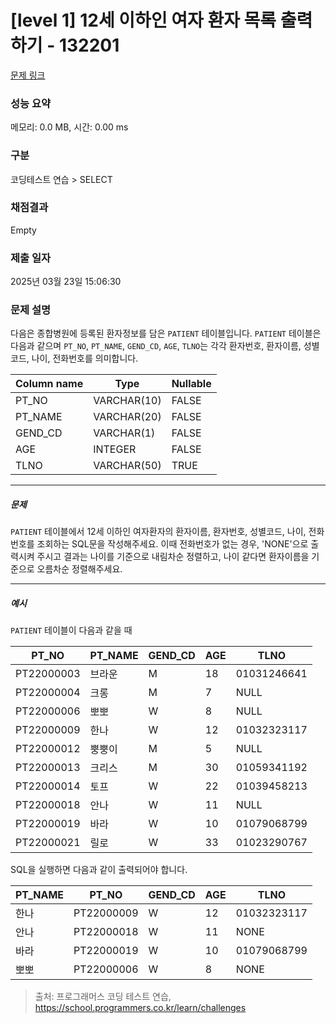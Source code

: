 # [level 1] 12세 이하인 여자 환자 목록 출력하기 - 132201 

[문제 링크](https://school.programmers.co.kr/learn/courses/30/lessons/132201) 

### 성능 요약

메모리: 0.0 MB, 시간: 0.00 ms

### 구분

코딩테스트 연습 > SELECT

### 채점결과

Empty

### 제출 일자

2025년 03월 23일 15:06:30

### 문제 설명

<p style="user-select: auto !important;">다음은 종합병원에 등록된 환자정보를 담은 <code style="user-select: auto !important;">PATIENT</code> 테이블입니다. <code style="user-select: auto !important;">PATIENT</code> 테이블은 다음과 같으며 <code style="user-select: auto !important;">PT_NO</code>, <code style="user-select: auto !important;">PT_NAME</code>, <code style="user-select: auto !important;">GEND_CD</code>, <code style="user-select: auto !important;">AGE</code>, <code style="user-select: auto !important;">TLNO</code>는 각각 환자번호, 환자이름, 성별코드, 나이, 전화번호를 의미합니다.</p>
<table class="table" style="user-select: auto !important;">
        <thead style="user-select: auto !important;"><tr style="user-select: auto !important;">
<th style="user-select: auto !important;">Column name</th>
<th style="user-select: auto !important;">Type</th>
<th style="user-select: auto !important;">Nullable</th>
</tr>
</thead>
        <tbody style="user-select: auto !important;"><tr style="user-select: auto !important;">
<td style="user-select: auto !important;">PT_NO</td>
<td style="user-select: auto !important;">VARCHAR(10)</td>
<td style="user-select: auto !important;">FALSE</td>
</tr>
<tr style="user-select: auto !important;">
<td style="user-select: auto !important;">PT_NAME</td>
<td style="user-select: auto !important;">VARCHAR(20)</td>
<td style="user-select: auto !important;">FALSE</td>
</tr>
<tr style="user-select: auto !important;">
<td style="user-select: auto !important;">GEND_CD</td>
<td style="user-select: auto !important;">VARCHAR(1)</td>
<td style="user-select: auto !important;">FALSE</td>
</tr>
<tr style="user-select: auto !important;">
<td style="user-select: auto !important;">AGE</td>
<td style="user-select: auto !important;">INTEGER</td>
<td style="user-select: auto !important;">FALSE</td>
</tr>
<tr style="user-select: auto !important;">
<td style="user-select: auto !important;">TLNO</td>
<td style="user-select: auto !important;">VARCHAR(50)</td>
<td style="user-select: auto !important;">TRUE</td>
</tr>
</tbody>
      </table>
<hr style="user-select: auto !important;">

<h5 style="user-select: auto !important;">문제</h5>

<p style="user-select: auto !important;"><code style="user-select: auto !important;">PATIENT</code> 테이블에서 12세 이하인 여자환자의 환자이름, 환자번호, 성별코드, 나이, 전화번호를 조회하는 SQL문을 작성해주세요. 이때 전화번호가 없는 경우, 'NONE'으로 출력시켜 주시고 결과는 나이를 기준으로 내림차순 정렬하고, 나이 같다면 환자이름을 기준으로 오름차순 정렬해주세요.</p>

<hr style="user-select: auto !important;">

<h5 style="user-select: auto !important;">예시</h5>

<p style="user-select: auto !important;"><code style="user-select: auto !important;">PATIENT</code> 테이블이 다음과 같을 때</p>
<table class="table" style="user-select: auto !important;">
        <thead style="user-select: auto !important;"><tr style="user-select: auto !important;">
<th style="user-select: auto !important;">PT_NO</th>
<th style="user-select: auto !important;">PT_NAME</th>
<th style="user-select: auto !important;">GEND_CD</th>
<th style="user-select: auto !important;">AGE</th>
<th style="user-select: auto !important;">TLNO</th>
</tr>
</thead>
        <tbody style="user-select: auto !important;"><tr style="user-select: auto !important;">
<td style="user-select: auto !important;">PT22000003</td>
<td style="user-select: auto !important;">브라운</td>
<td style="user-select: auto !important;">M</td>
<td style="user-select: auto !important;">18</td>
<td style="user-select: auto !important;">01031246641</td>
</tr>
<tr style="user-select: auto !important;">
<td style="user-select: auto !important;">PT22000004</td>
<td style="user-select: auto !important;">크롱</td>
<td style="user-select: auto !important;">M</td>
<td style="user-select: auto !important;">7</td>
<td style="user-select: auto !important;">NULL</td>
</tr>
<tr style="user-select: auto !important;">
<td style="user-select: auto !important;">PT22000006</td>
<td style="user-select: auto !important;">뽀뽀</td>
<td style="user-select: auto !important;">W</td>
<td style="user-select: auto !important;">8</td>
<td style="user-select: auto !important;">NULL</td>
</tr>
<tr style="user-select: auto !important;">
<td style="user-select: auto !important;">PT22000009</td>
<td style="user-select: auto !important;">한나</td>
<td style="user-select: auto !important;">W</td>
<td style="user-select: auto !important;">12</td>
<td style="user-select: auto !important;">01032323117</td>
</tr>
<tr style="user-select: auto !important;">
<td style="user-select: auto !important;">PT22000012</td>
<td style="user-select: auto !important;">뿡뿡이</td>
<td style="user-select: auto !important;">M</td>
<td style="user-select: auto !important;">5</td>
<td style="user-select: auto !important;">NULL</td>
</tr>
<tr style="user-select: auto !important;">
<td style="user-select: auto !important;">PT22000013</td>
<td style="user-select: auto !important;">크리스</td>
<td style="user-select: auto !important;">M</td>
<td style="user-select: auto !important;">30</td>
<td style="user-select: auto !important;">01059341192</td>
</tr>
<tr style="user-select: auto !important;">
<td style="user-select: auto !important;">PT22000014</td>
<td style="user-select: auto !important;">토프</td>
<td style="user-select: auto !important;">W</td>
<td style="user-select: auto !important;">22</td>
<td style="user-select: auto !important;">01039458213</td>
</tr>
<tr style="user-select: auto !important;">
<td style="user-select: auto !important;">PT22000018</td>
<td style="user-select: auto !important;">안나</td>
<td style="user-select: auto !important;">W</td>
<td style="user-select: auto !important;">11</td>
<td style="user-select: auto !important;">NULL</td>
</tr>
<tr style="user-select: auto !important;">
<td style="user-select: auto !important;">PT22000019</td>
<td style="user-select: auto !important;">바라</td>
<td style="user-select: auto !important;">W</td>
<td style="user-select: auto !important;">10</td>
<td style="user-select: auto !important;">01079068799</td>
</tr>
<tr style="user-select: auto !important;">
<td style="user-select: auto !important;">PT22000021</td>
<td style="user-select: auto !important;">릴로</td>
<td style="user-select: auto !important;">W</td>
<td style="user-select: auto !important;">33</td>
<td style="user-select: auto !important;">01023290767</td>
</tr>
</tbody>
      </table>
<p style="user-select: auto !important;">SQL을 실행하면 다음과 같이 출력되어야 합니다.</p>
<table class="table" style="user-select: auto !important;">
        <thead style="user-select: auto !important;"><tr style="user-select: auto !important;">
<th style="user-select: auto !important;">PT_NAME</th>
<th style="user-select: auto !important;">PT_NO</th>
<th style="user-select: auto !important;">GEND_CD</th>
<th style="user-select: auto !important;">AGE</th>
<th style="user-select: auto !important;">TLNO</th>
</tr>
</thead>
        <tbody style="user-select: auto !important;"><tr style="user-select: auto !important;">
<td style="user-select: auto !important;">한나</td>
<td style="user-select: auto !important;">PT22000009</td>
<td style="user-select: auto !important;">W</td>
<td style="user-select: auto !important;">12</td>
<td style="user-select: auto !important;">01032323117</td>
</tr>
<tr style="user-select: auto !important;">
<td style="user-select: auto !important;">안나</td>
<td style="user-select: auto !important;">PT22000018</td>
<td style="user-select: auto !important;">W</td>
<td style="user-select: auto !important;">11</td>
<td style="user-select: auto !important;">NONE</td>
</tr>
<tr style="user-select: auto !important;">
<td style="user-select: auto !important;">바라</td>
<td style="user-select: auto !important;">PT22000019</td>
<td style="user-select: auto !important;">W</td>
<td style="user-select: auto !important;">10</td>
<td style="user-select: auto !important;">01079068799</td>
</tr>
<tr style="user-select: auto !important;">
<td style="user-select: auto !important;">뽀뽀</td>
<td style="user-select: auto !important;">PT22000006</td>
<td style="user-select: auto !important;">W</td>
<td style="user-select: auto !important;">8</td>
<td style="user-select: auto !important;">NONE</td>
</tr>
</tbody>
      </table>

> 출처: 프로그래머스 코딩 테스트 연습, https://school.programmers.co.kr/learn/challenges